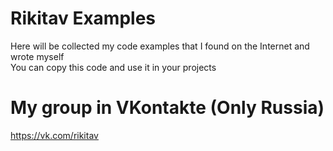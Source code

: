 # Rikitav Examples
Here will be collected my code examples that I found on the Internet and wrote myself                                                                         
You can copy this code and use it in your projects

# My group in VKontakte (Only Russia)
https://vk.com/rikitav
